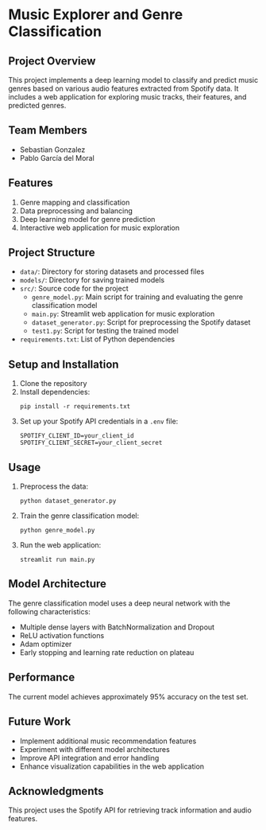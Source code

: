 # Music Explorer and Genre Classification

## Project Overview

This project implements a deep learning model to classify and predict music genres based on various audio features extracted from Spotify data. It includes a web application for exploring music tracks, their features, and predicted genres.

## Team Members
- Sebastian Gonzalez 
- Pablo García del Moral

## Features

1. Genre mapping and classification
2. Data preprocessing and balancing
3. Deep learning model for genre prediction
4. Interactive web application for music exploration

## Project Structure

- `data/`: Directory for storing datasets and processed files
- `models/`: Directory for saving trained models
- `src/`: Source code for the project
  - `genre_model.py`: Main script for training and evaluating the genre classification model
  - `main.py`: Streamlit web application for music exploration
  - `dataset_generator.py`: Script for preprocessing the Spotify dataset
  - `test1.py`: Script for testing the trained model
- `requirements.txt`: List of Python dependencies

## Setup and Installation

1. Clone the repository
2. Install dependencies:
   ```
   pip install -r requirements.txt
   ```
3. Set up your Spotify API credentials in a `.env` file:
   ```
   SPOTIFY_CLIENT_ID=your_client_id
   SPOTIFY_CLIENT_SECRET=your_client_secret
   ```

## Usage

1. Preprocess the data:
   ```
   python dataset_generator.py
   ```
2. Train the genre classification model:
   ```
   python genre_model.py
   ```
3. Run the web application:
   ```
   streamlit run main.py
   ```

## Model Architecture

The genre classification model uses a deep neural network with the following characteristics:
- Multiple dense layers with BatchNormalization and Dropout
- ReLU activation functions
- Adam optimizer
- Early stopping and learning rate reduction on plateau

## Performance

The current model achieves approximately 95% accuracy on the test set.

## Future Work

- Implement additional music recommendation features
- Experiment with different model architectures
- Improve API integration and error handling
- Enhance visualization capabilities in the web application

## Acknowledgments

This project uses the Spotify API for retrieving track information and audio features.

